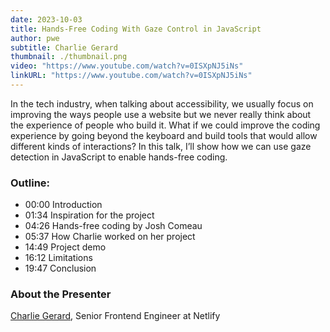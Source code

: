 ```yaml
---
date: 2023-10-03
title: Hands-Free Coding With Gaze Control in JavaScript
author: pwe
subtitle: Charlie Gerard
thumbnail: ./thumbnail.png
video: "https://www.youtube.com/watch?v=0ISXpNJ5iNs"
linkURL: "https://www.youtube.com/watch?v=0ISXpNJ5iNs"
---
```


In the tech industry, when talking about accessibility, we usually focus on improving the ways people use a website but
we never really think about the experience of people who build it. What if we could improve the coding experience by
going beyond the keyboard and build tools that would allow different kinds of interactions? In this talk, I’ll show how
we can use gaze detection in JavaScript to enable hands-free coding.

### Outline:

- 00:00 Introduction
- 01:34 Inspiration for the project
- 04:26 Hands-free coding by Josh Comeau
- 05:37 How Charlie worked on her project
- 14:49 Project demo
- 16:12 Limitations
- 19:47 Conclusion

### About the Presenter

[Charlie Gerard](https://www.x.com/devdevcharlie), Senior Frontend Engineer at Netlify
